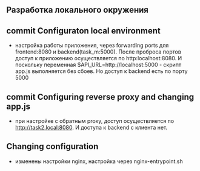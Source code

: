 ## Разработка локального окружения
## commit Configuraton local environment 
- настройка работы приложения, через forwarding ports для frontend:8080 и backend(task_m:5000). 
После проброса портов доступ к приложению осуществляется по http:localhost:8080. И поскольку переменная $API_URL=http://localhost:5000 - 
скрипт app.js выполняется без сбоев. Но доступ к backend есть по порту 5000
## commit Configuring reverse proxy and changing app.js
- при настройке с обратным proxy, доступ осуществляется по  http://task2.local:8080. И доступа к backend с клиента нет.
## Changing configuration
- изменены настройки nginx, настройка через nginx-entrypoint.sh